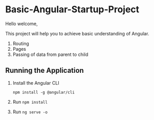 # Basic-Angular-Startup-Project

Hello welcome, 

This project will help you to achieve basic understanding of Angular. 
1. Routing
2. Pages
3. Passing of data from parent to child 


## Running the Application

1. Install the Angular CLI

    `npm install -g @angular/cli`

1. Run `npm install`

1. Run `ng serve -o`
